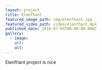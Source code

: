 ```yaml
---
layout: project
title: Elenfhant
featured_image_path: img/elenfhant.jpg
featured_video_path: video/elenfhant.mp4
published_date: 2016-07-03T00:00:00.000Z
gallery:
  - image:
    url:
    alt:
---
```



Elenfhant project is nice